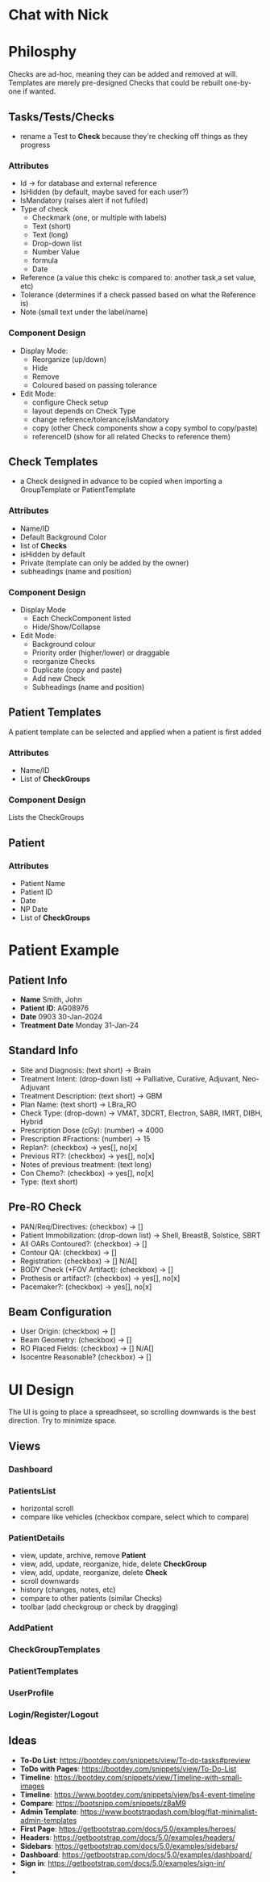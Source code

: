 # Chat with Nick

# Philosphy
Checks are ad-hoc, meaning they can be added and removed at will. Templates are merely pre-designed Checks that could be rebuilt one-by-one if wanted.

## Tasks/Tests/Checks
- rename a Test to **Check** because they're checking off things as they progress
### Attributes
  - Id -> for database and external reference
  - IsHidden (by default, maybe saved for each user?)
  - IsMandatory (raises alert if not fufiled)
  - Type of check
    - Checkmark (one, or multiple with labels)
    - Text (short)
    - Text (long)
    - Drop-down list
    - Number Value
    - formula
    - Date
  - Reference (a value this chekc is compared to: another task,a  set value, etc)
  - Tolerance (determines if a check passed based on what the Reference is)
  - Note (small text under the label/name)
### Component Design
- Display Mode:
  - Reorganize (up/down)
  - Hide
  - Remove
  - Coloured based on passing tolerance
- Edit Mode:
  - configure Check setup
  - layout depends on Check Type
  - change reference/tolerance/isMandatory  
  - copy (other Check components show a copy symbol to copy/paste)
  - referenceID (show for all related Checks to reference them)
## Check Templates
- a Check designed in advance to be copied when importing a GroupTemplate or PatientTemplate
### Attributes
- Name/ID
- Default Background Color
- list of **Checks** 
- isHidden by default
- Private (template can only be added by the owner)
- subheadings (name and position)
### Component Design
- Display Mode
  - Each CheckComponent listed
  - Hide/Show/Collapse
- Edit Mode:
  - Background colour
  - Priority order (higher/lower) or draggable
  - reorganize Checks
  - Duplicate (copy and paste)
  - Add new Check
  - Subheadings (name and position)
## Patient Templates
A patient template can be selected and applied when a patient is first added
### Attributes
- Name/ID
- List of **CheckGroups**
### Component Design
Lists the CheckGroups
## Patient
### Attributes
- Patient Name
- Patient ID
- Date
- NP Date
- List of **CheckGroups**

# Patient Example
## Patient Info
- **Name** Smith, John
- **Patient ID**: AG08976
- **Date** 0903 30-Jan-2024
- **Treatment Date** Monday 31-Jan-24
## Standard Info
- Site and Diagnosis: (text short) -> Brain
- Treatment Intent: (drop-down list) -> Palliative, Curative, Adjuvant, Neo-Adjuvant
- Treatment Description: (text short) -> GBM
- Plan Name: (text short) -> LBra_RO
- Check Type: (drop-down) -> VMAT, 3DCRT, Electron, SABR, IMRT, DIBH, Hybrid
- Prescription Dose (cGy): (number) -> 4000
- Prescription #Fractions: (number) -> 15
- Replan?: (checkbox) -> yes[], no[x]
- Previous RT?: (checkbox) -> yes[], no[x]
- Notes of previous treatment: (text long)
- Con Chemo?: (checkbox) -> yes[], no[x]
- Type: (text short)
## Pre-RO Check
- PAN/Req/Directives: (checkbox) -> []
- Patient Immobilization: (drop-down list) -> Shell, BreastB, Solstice, SBRT
- All OARs Contoured?: (checkbox) -> []
- Contour QA: (checkbox) -> []
- Registration: (checkbox) -> [] N/A[]
- BODY Check (+FOV Artifact): (checkbox) -> []
- Prothesis or artifact?: (checkbox) -> yes[], no[x]
- Pacemaker?: (checkbox) -> yes[], no[x]
## Beam Configuration 
- User Origin: (checkbox) -> []
- Beam Geometry: (checkbox) -> []
- RO Placed Fields: (checkbox) -> [] N/A[]
- Isocentre Reasonable? (checkbox) -> []

# UI Design
The UI is going to place a spreadhseet, so scrolling downwards is the best direction. Try to minimize space.

## Views
### Dashboard
### PatientsList
- horizontal scroll
- compare like vehicles (checkbox compare, select which to compare)
### PatientDetails
- view, update, archive, remove **Patient**
- view, add, update, reorganize, hide, delete **CheckGroup** 
- view, add, update, reorganize, delete **Check**
- scroll downwards
- history (changes, notes, etc)
- compare to other patients (similar Checks)
- toolbar (add checkgroup or check by dragging)
### AddPatient
### CheckGroupTemplates
### PatientTemplates
### UserProfile
### Login/Register/Logout

## Ideas
- **To-Do List**: https://bootdey.com/snippets/view/To-do-tasks#preview
- **ToDo with Pages**: https://bootdey.com/snippets/view/To-Do-List
- **Timeline**: https://bootdey.com/snippets/view/Timeline-with-small-images
- **Timeline**: https://www.bootdey.com/snippets/view/bs4-event-timeline
- **Compare**: https://bootsnipp.com/snippets/z8aM9
- **Admin Template**: https://www.bootstrapdash.com/blog/flat-minimalist-admin-templates
- **First Page**: https://getbootstrap.com/docs/5.0/examples/heroes/
- **Headers**: https://getbootstrap.com/docs/5.0/examples/headers/
- **Sidebars**: https://getbootstrap.com/docs/5.0/examples/sidebars/
- **Dashboard**: https://getbootstrap.com/docs/5.0/examples/dashboard/
- **Sign in**: https://getbootstrap.com/docs/5.0/examples/sign-in/
- 
